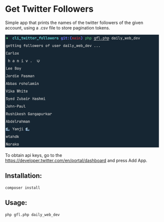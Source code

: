 # Get Twitter Followers 

Simple app that prints the names of the twitter followers of the given account, using a .csv file to store pagination tokens.  

![](demo.png)

To obtain api keys, go to the https://developer.twitter.com/en/portal/dashboard and press Add App.

## Installation:
```shell
composer install
```

## Usage: 
```shell
php gfl.php daily_web_dev
```